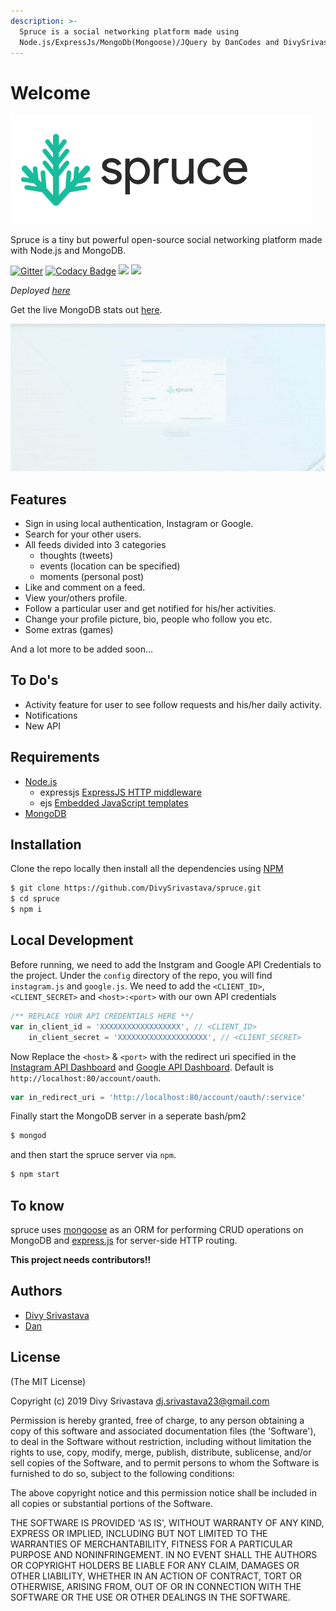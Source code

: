 ```yaml
---
description: >-
  Spruce is a social networking platform made using
  Node.js/ExpressJs/MongoDb(Mongoose)/JQuery by DanCodes and DivySrivastava
---
```


# Welcome

![](.gitbook/assets/banner.png)

Spruce is a tiny but powerful open-source social networking platform made with Node.js and MongoDB. 

[![Gitter](https://badges.gitter.im/spruce-social/community.svg)](https://gitter.im/spruce-social/community?utm_source=badge&utm_medium=badge&utm_campaign=pr-badge) [![Codacy Badge](https://api.codacy.com/project/badge/Grade/fae0af1cd8784133bdb3e86727e3ff2a)](https://www.codacy.com/app/DivySrivastava/spruce?utm_source=github.com&amp;utm_medium=referral&amp;utm_content=DivySrivastava/spruce&amp;utm_campaign=Badge_Grade) ![](https://img.shields.io/badge/license-MIT-green.svg) ![](https://api.travis-ci.org/DivySrivastava/spruce.svg?branch=master)

_Deployed_ [_here_](http://spruce.dancodes.online)

Get the live MongoDB stats out [here](https://cloud.mongodb.com/freemonitoring/cluster/SQXXT6OAMR757LIEYJRN3WDUCIRAEYYV).

![](.gitbook/assets/intro.gif)

## Features

* Sign in using local authentication, Instagram or Google.
* Search for your other users.
* All feeds divided into 3 categories 
  * thoughts \(tweets\)
  * events \(location can be specified\)
  * moments \(personal post\)
* Like and comment on a feed.
* View your/others profile.
* Follow a particular user and get notified for his/her activities.
* Change your profile picture, bio, people who follow you etc.
* Some extras \(games\)

And a lot more to be added soon...

## To Do's

* Activity feature for user to see follow requests and his/her daily activity.
* Notifications
* New API

## Requirements

* [Node.js](https://nodejs.org)  
  * expressjs [ExpressJS HTTP middleware](https://npmjs.org/package/express)
  * ejs [Embedded JavaScript templates](https://npmjs.org/package/ejs)        
* [MongoDB](http://mongodb.org)

## Installation

Clone the repo locally then install all the dependencies using [NPM](https://npmjs.org/)

```bash
$ git clone https://github.com/DivySrivastava/spruce.git
$ cd spruce
$ npm i
```

## Local Development

Before running, we need to add the Instgram and Google API Credentials to the project. Under the `config` directory of the repo, you will find `instagram.js` and `google.js`. We need to add the `<CLIENT_ID>`, `<CLIENT_SECRET>` and `<host>:<port>` with our own API credentials

```javascript
/** REPLACE YOUR API CREDENTIALS HERE **/
var in_client_id = 'XXXXXXXXXXXXXXXXXX', // <CLIENT_ID>
    in_client_secret = 'XXXXXXXXXXXXXXXXXXXX', // <CLIENT_SECRET>
```

Now Replace the `<host>` & `<port>` with the redirect uri specified in the [Instagram API Dashboard](https://www.instagram.com/developer) and [Google API Dashboard](https://developers.google.com). Default is `http://localhost:80/account/oauth`.

```javascript
var in_redirect_uri = 'http://localhost:80/account/oauth/:service'
```

Finally start the MongoDB server in a seperate bash/pm2

```bash
$ mongod
```

and then start the spruce server via `npm`.

```bash
$ npm start
```

## To know

spruce uses [mongoose](https://npmjs.org/package/mongoose) as an ORM for performing CRUD operations on MongoDB and [express.js](https://npmjs.com/package/express) for server-side HTTP routing.

**This project needs contributors!!**

## Authors

* [Divy Srivastava](http://github.com/DivySrivastava)
* [Dan](https://github.com/MayorChano)

## License

\(The MIT License\)

Copyright \(c\) 2019 Divy Srivastava [dj.srivastava23@gmail.com](mailto:dj.srivastava23@gmail.com)

Permission is hereby granted, free of charge, to any person obtaining a copy of this software and associated documentation files \(the 'Software'\), to deal in the Software without restriction, including without limitation the rights to use, copy, modify, merge, publish, distribute, sublicense, and/or sell copies of the Software, and to permit persons to whom the Software is furnished to do so, subject to the following conditions:

The above copyright notice and this permission notice shall be included in all copies or substantial portions of the Software.

THE SOFTWARE IS PROVIDED 'AS IS', WITHOUT WARRANTY OF ANY KIND, EXPRESS OR IMPLIED, INCLUDING BUT NOT LIMITED TO THE WARRANTIES OF MERCHANTABILITY, FITNESS FOR A PARTICULAR PURPOSE AND NONINFRINGEMENT. IN NO EVENT SHALL THE AUTHORS OR COPYRIGHT HOLDERS BE LIABLE FOR ANY CLAIM, DAMAGES OR OTHER LIABILITY, WHETHER IN AN ACTION OF CONTRACT, TORT OR OTHERWISE, ARISING FROM, OUT OF OR IN CONNECTION WITH THE SOFTWARE OR THE USE OR OTHER DEALINGS IN THE SOFTWARE.

